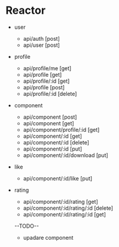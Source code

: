 # Reactor

- user

  - api/auth [post]
  - api/user [post]

- profile

  - api/profile/me [get]
  - api/profile [get]
  - api/profile/:id [get]
  - api/profile [post]
  - api/profile/:id [delete]

- component

  - api/component [post]
  - api/component [get]
  - api/component/profile/:id [get]
  - api/component/:id [get]
  - api/component/:id [delete]
  - api/component/:id [put]
  - api/component/:id/download [put]

- like

  - api/component/:id/like [put]
  <!-- - api/component/:id/unlike [put] -->

- rating

  - api/component/:id/rating [get]
  - api/component/:id/rating/:id [delete]
  - api/component/:id/rating/:id [get]

  --TODO--

  - upadare component
